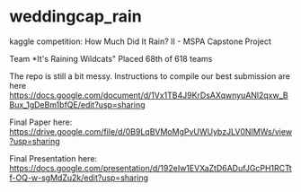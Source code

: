 # weddingcap_rain
kaggle competition: How Much Did It Rain? II  - MSPA Capstone Project

Team *It's Raining Wildcats"  Placed 68th of 618 teams

The repo is still  a bit messy.  Instructions to compile our best submission are here
https://docs.google.com/document/d/1Vx1TB4J9KrDsAXqwnyuANl2qxw_BBux_1gDeBm1bfQE/edit?usp=sharing

Final Paper here:
https://drive.google.com/file/d/0B9LqBVMoMgPvUWUybzJLV0NIMWs/view?usp=sharing

Final Presentation here:
https://docs.google.com/presentation/d/192eIw1EVXaZtD6ADufJGcPH1RCTtf-OQ-w-sgMdZu2k/edit?usp=sharing
